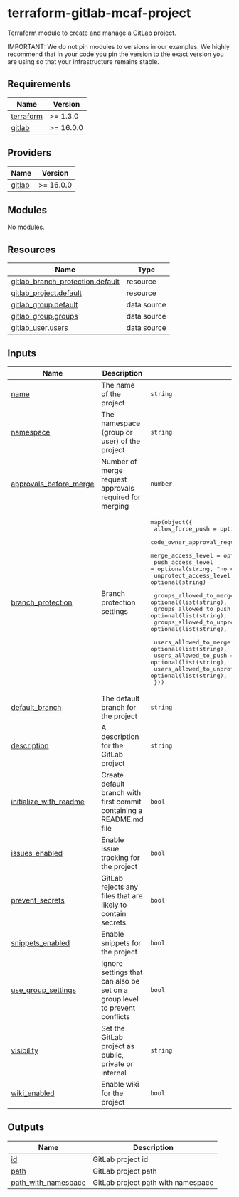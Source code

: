 # terraform-gitlab-mcaf-project

Terraform module to create and manage a GitLab project.

IMPORTANT: We do not pin modules to versions in our examples. We highly recommend that in your code you pin the version to the exact version you are using so that your infrastructure remains stable.

<!-- BEGIN_TF_DOCS -->
## Requirements

| Name | Version |
|------|---------|
| <a name="requirement_terraform"></a> [terraform](#requirement\_terraform) | >= 1.3.0 |
| <a name="requirement_gitlab"></a> [gitlab](#requirement\_gitlab) | >= 16.0.0 |

## Providers

| Name | Version |
|------|---------|
| <a name="provider_gitlab"></a> [gitlab](#provider\_gitlab) | >= 16.0.0 |

## Modules

No modules.

## Resources

| Name | Type |
|------|------|
| [gitlab_branch_protection.default](https://registry.terraform.io/providers/gitlabhq/gitlab/latest/docs/resources/branch_protection) | resource |
| [gitlab_project.default](https://registry.terraform.io/providers/gitlabhq/gitlab/latest/docs/resources/project) | resource |
| [gitlab_group.default](https://registry.terraform.io/providers/gitlabhq/gitlab/latest/docs/data-sources/group) | data source |
| [gitlab_group.groups](https://registry.terraform.io/providers/gitlabhq/gitlab/latest/docs/data-sources/group) | data source |
| [gitlab_user.users](https://registry.terraform.io/providers/gitlabhq/gitlab/latest/docs/data-sources/user) | data source |

## Inputs

| Name | Description | Type | Default | Required |
|------|-------------|------|---------|:--------:|
| <a name="input_name"></a> [name](#input\_name) | The name of the project | `string` | n/a | yes |
| <a name="input_namespace"></a> [namespace](#input\_namespace) | The namespace (group or user) of the project | `string` | n/a | yes |
| <a name="input_approvals_before_merge"></a> [approvals\_before\_merge](#input\_approvals\_before\_merge) | Number of merge request approvals required for merging | `number` | `1` | no |
| <a name="input_branch_protection"></a> [branch\_protection](#input\_branch\_protection) | Branch protection settings | <pre>map(object({<br>    allow_force_push             = optional(bool, false)<br>    code_owner_approval_required = optional(bool, false)<br>    merge_access_level           = optional(string, "developer")<br>    push_access_level            = optional(string, "no one")<br>    unprotect_access_level       = optional(string)<br><br>    groups_allowed_to_merge     = optional(list(string), [])<br>    groups_allowed_to_push      = optional(list(string), [])<br>    groups_allowed_to_unprotect = optional(list(string), [])<br><br>    users_allowed_to_merge     = optional(list(string), [])<br>    users_allowed_to_push      = optional(list(string), [])<br>    users_allowed_to_unprotect = optional(list(string), [])<br>  }))</pre> | `{}` | no |
| <a name="input_default_branch"></a> [default\_branch](#input\_default\_branch) | The default branch for the project | `string` | `"main"` | no |
| <a name="input_description"></a> [description](#input\_description) | A description for the GitLab project | `string` | `null` | no |
| <a name="input_initialize_with_readme"></a> [initialize\_with\_readme](#input\_initialize\_with\_readme) | Create default branch with first commit containing a README.md file | `bool` | `true` | no |
| <a name="input_issues_enabled"></a> [issues\_enabled](#input\_issues\_enabled) | Enable issue tracking for the project | `bool` | `false` | no |
| <a name="input_prevent_secrets"></a> [prevent\_secrets](#input\_prevent\_secrets) | GitLab rejects any files that are likely to contain secrets. | `bool` | `false` | no |
| <a name="input_snippets_enabled"></a> [snippets\_enabled](#input\_snippets\_enabled) | Enable snippets for the project | `bool` | `false` | no |
| <a name="input_use_group_settings"></a> [use\_group\_settings](#input\_use\_group\_settings) | Ignore settings that can also be set on a group level to prevent conflicts | `bool` | `false` | no |
| <a name="input_visibility"></a> [visibility](#input\_visibility) | Set the GitLab project as public, private or internal | `string` | `"private"` | no |
| <a name="input_wiki_enabled"></a> [wiki\_enabled](#input\_wiki\_enabled) | Enable wiki for the project | `bool` | `false` | no |

## Outputs

| Name | Description |
|------|-------------|
| <a name="output_id"></a> [id](#output\_id) | GitLab project id |
| <a name="output_path"></a> [path](#output\_path) | GitLab project path |
| <a name="output_path_with_namespace"></a> [path\_with\_namespace](#output\_path\_with\_namespace) | GitLab project path with namespace |
<!-- END_TF_DOCS -->
